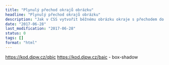 ```yaml
---
title: "Plynulý přechod okrajů obrázku"
headline: "Plynulý přechod okrajů obrázku"
description: "Jak v CSS vytvořit běžnému obrázku okraje s přechodem do ztracena."
date: "2017-06-28"
last_modification: "2017-06-28"
status: 0
tags: []
format: "html"
---
```


https://kod.djpw.cz/qbic
https://kod.djpw.cz/baic - box-shadow
